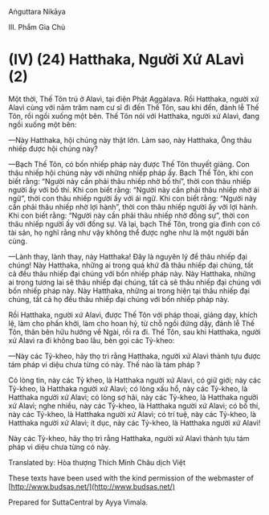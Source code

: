  

Aṅguttara Nikāya

III. Phẩm Gia Chủ

# (IV) (24) Hatthaka, Người Xứ ALavì (2)

Một thời, Thế Tôn trú ở Alavì, tại điện Phật Aggàlava. Rồi Hatthaka, người xứ Alavì cùng với năm trăm nam cư sĩ đi đến Thế Tôn, sau khi đến, đảnh lễ Thế Tôn, rồi ngồi xuống một bên. Thế Tôn nói với Hatthaka, người xứ Alavì, đang ngồi xuống một bên:

—Này Hatthaka, hội chúng này thật lớn. Làm sao, này Hatthaka, Ông thâu nhiếp được hội chúng này?

—Bạch Thế Tôn, có bốn nhiếp pháp này được Thế Tôn thuyết giảng. Con thâu nhiếp hội chúng này với những nhiếp pháp ấy. Bạch Thế Tôn, khi con biết rằng: “Người này cần phải thâu nhiếp nhờ bố thí”, thời con thâu nhiếp người ấy với bố thí. Khi con biết rằng: “Người này cần phải thâu nhiếp nhờ ái ngữ”, thời con thâu nhiếp người ấy với ái ngữ. Khi con biết rằng: “Người này cần phải thâu nhiếp nhờ lợi hành”, thời con thâu nhiếp người ấy với lợi hành. Khi con biết rằng: “Người này cần phải thâu nhiếp nhờ đồng sự”, thời con thâu nhiếp người ấy với đồng sự. Vả lại, bạch Thế Tôn, trong gia đình con có tài sản, họ nghĩ rằng như vậy không thể được nghe như là một người bần cùng.

—Lành thay, lành thay, này Hatthaka! Ðây là nguyên lý để thâu nhiếp đại chúng! Này Hatthaka, những ai trong quá khứ đã thâu nhiếp đại chúng, tất cả đều thâu nhiếp đại chúng với bốn nhiếp pháp này. Này Hatthaka, những ai trong tương lai sẽ thâu nhiếp đại chúng, tất cả sẽ thâu nhiếp đại chúng với bốn nhiếp pháp này. Này Hatthaka, những ai trong hiện tại thâu nhiếp đại chúng, tất cả họ đều thâu nhiếp đại chúng với bốn nhiếp pháp này.

Rồi Hatthaka, người xứ Alavì, được Thế Tôn với pháp thoại, giảng dạy, khích lệ, làm cho phấn khởi, làm cho hoan hỷ, từ chỗ ngồi đứng dậy, đảnh lễ Thế Tôn, thân bên hữu hướng về Ngài, rồi ra đi. Thế Tôn, sau khi Hatthaka, người xứ Alavì ra đi không bao lâu, bèn gọi các Tỷ-kheo:

—Này các Tỷ-kheo, hãy thọ trì rằng Hatthaka, người xứ Alavì thành tựu được tám pháp vi diệu chưa từng có này. Thế nào là tám pháp ?

Có lòng tin, này các Tỷ kheo, là Hatthaka người xứ Alavì, có giữ giới; này các Tỷ-kheo, là Hatthaka người xứ Alavì; có lòng xấu hổ, này các Tỷ-kheo, là Hatthaka người xứ Alavì; có lòng sợ hãi, này các Tỷ-kheo, là Hatthaka người xứ Alavì; nghe nhiều, này các Tỷ-kheo, là Hatthaka người xứ Alavì; có bố thí, này các Tỷ-kheo, là Hatthaka người xứ Alavì; có trí tuệ, này các Tỷ-kheo, là Hatthaka người xứ Alavì; ít dục, này các Tỷ-kheo, là Hatthaka người xứ Alavì!

Này các Tỷ-kheo, hãy thọ trì rằng Hatthaka, người xứ Alavì thành tựu tám pháp vi diệu chưa từng có này.

Translated by: Hòa thượng Thích Minh Châu dịch Việt

These texts have been used with the kind permission of the webmaster of [http://www.budsas.net/](http://www.budsas.net/)

Prepared for SuttaCentral by Ayya Vimala.